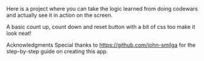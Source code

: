 Here is a project where you can take the logic learned from doing codewars and actually see it in action on the screen.

A basic count up, count down and reset button with a bit of css too make it look neat!

Acknowledgments
Special thanks to https://github.com/john-smilga for the step-by-step guide on creating this app.
